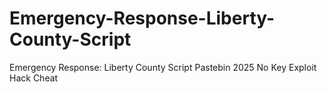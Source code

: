 # Emergency-Response-Liberty-County-Script
Emergency Response: Liberty County Script Pastebin 2025 No Key Exploit Hack Cheat
